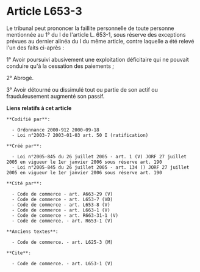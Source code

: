 # Article L653-3

Le tribunal peut prononcer la faillite personnelle de toute personne mentionnée au 1° du I de l'article L. 653-1, sous
réserve des exceptions prévues au dernier alinéa du I du même article, contre laquelle a été relevé l'un des faits ci-après :

1° Avoir poursuivi abusivement une exploitation déficitaire qui ne pouvait conduire qu'à la cessation des paiements ;

2° Abrogé.

3° Avoir détourné ou dissimulé tout ou partie de son actif ou frauduleusement augmenté son passif.

**Liens relatifs à cet article**

	**Codifié par**:

	  - Ordonnance 2000-912 2000-09-18
	  - Loi n°2003-7 2003-01-03 art. 50 I (ratification)

	**Créé par**:

	  - Loi n°2005-845 du 26 juillet 2005 - art. 1 (V) JORF 27 juillet 2005 en vigueur le 1er janvier 2006 sous réserve art. 190
	  - Loi n°2005-845 du 26 juillet 2005 - art. 134 () JORF 27 juillet 2005 en vigueur le 1er janvier 2006 sous réserve art. 190

	**Cité par**:

	  - Code de commerce - art. A663-29 (V)
	  - Code de commerce - art. L653-7 (VD)
	  - Code de commerce - art. L653-8 (V)
	  - Code de commerce - art. L663-1 (V)
	  - Code de commerce - art. R663-31-1 (V)
	  - Code de commerce. - art. R653-1 (V)

	**Anciens textes**:

	  - Code de commerce. - art. L625-3 (M)

	**Cite**:

	  - Code de commerce. - art. L653-1 (V)

